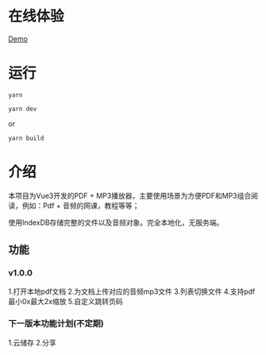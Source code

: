 # 在线体验
[Demo](https://player.chinacloudsites.cn)

# 运行
```Shell
yarn
```


```Shell
yarn dev
```
or
```Shell
yarn build
```

# 介绍

本项目为Vue3开发的PDF + MP3播放器，主要使用场景为方便PDF和MP3组合阅读，例如：Pdf + 音频的网课，教程等等；

使用IndexDB存储完整的文件以及音频对象。完全本地化，无服务端。

## 功能


### v1.0.0

1.打开本地pdf文档
2.为文档上传对应的音频mp3文件
3.列表切换文件
4.支持pdf最小0x最大2x缩放
5.自定义跳转页码


### 下一版本功能计划(不定期)

1.云储存
2.分享